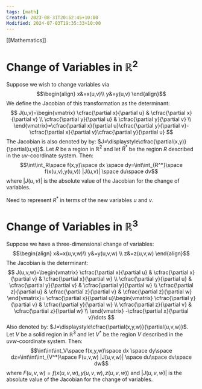 ```yaml
---
tags: [math]
Created: 2023-08-31T20:52:45+10:00
Modified: 2024-07-03T19:35:33+10:00
---
```

[[Mathematics]]
# Change of Variables in $\mathbb{R}^2$ 
Suppose we wish to change variables via
$$\begin{align}
x&=x(u,v)\\
y&=y(u,v)
\end{align}$$
We define the Jacobian of this transformation as the determinant:
$$
J(u,v)=\begin{vmatrix}
\cfrac{\partial x}{\partial u} & \cfrac{\partial x}{\partial v} \\
\cfrac{\partial y}{\partial u} & \cfrac{\partial y}{\partial v} \\
\end{vmatrix}=\cfrac{\partial x}{\partial u}\cfrac{\partial y}{\partial v}-\cfrac{\partial x}{\partial v}\cfrac{\partial y}{\partial u}
$$
The Jacobian is also denoted by by: $J=\displaystyle\cfrac{\partial(x,y)}{\partial(u,v)}$.
Let $R$ be a region in $\mathbb{R}^2$ and let $R^*$ be the region $R$ described in the $uv$-coordinate system.
Then:
$$\int\int_R\space f(x,y)\space dx \space dy=\int\int_{R^*}\space f(x(u,v),y(u,v)) |J(u,v)| \space du\space dv$$
where $|J(u,v)|$ is the absolute value of the Jacobian for the change of variables.

Need to represent $R^*$ in terms of the new variables $u$ and $v$.

# Change of Variables in $\mathbb{R}^3$ 
Suppose we have a three-dimensional change of variables:
$$\begin{align}
x&=x(u,v,w)\\
y&=y(u,v,w) \\
z&=z(u,v,w)
\end{align}$$
The Jacobian is the determinant:
$$
J(u,v,w)=\begin{vmatrix}
\cfrac{\partial x}{\partial u} & \cfrac{\partial x}{\partial v} & \cfrac{\partial x}{\partial w} \\
\cfrac{\partial y}{\partial u} & \cfrac{\partial y}{\partial v} & \cfrac{\partial y}{\partial w} \\
\cfrac{\partial z}{\partial u} & \cfrac{\partial z}{\partial v} & \cfrac{\partial z}{\partial w}
\end{vmatrix}=
\cfrac{\partial x}{\partial u}\begin{vmatrix}
\cfrac{\partial y}{\partial v} & \cfrac{\partial y}{\partial w} \\
\cfrac{\partial z}{\partial v} & \cfrac{\partial z}{\partial w} \\
\end{vmatrix}
-\cfrac{\partial x}{\partial v}\dots
$$
Also denoted by:  $J=\displaystyle\cfrac{\partial(x,y,w)}{\partial(u,v,w)}$.
Let $V$ be a solid region in $\mathbb{R}^3$ and let $V^*$ be the region $V$ described in the $uvw$-coordinate system.
Then:
$$\int\int\int_V\space f(x,y,w)\space dx \space dy\space dz=\int\int\int_{V^*}\space F(u,v,w) |J(u,v,w)| \space du\space dv\space dw$$
where $F(u,v,w)=f(x(u,v,w),y(u,v,w),z(u,v,w))$ and $|J(u,v,w)|$ is the absolute value of the Jacobian for the change of variables.